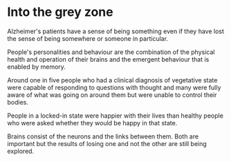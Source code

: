 
# Into the grey zone

Alzheimer's patients have a sense of being something even if they have lost the sense of being somewhere or someone in particular.

People's personalities and behaviour are the combination of the physical health and operation of their brains and the emergent behaviour that is enabled by memory.

Around one in five people who had a clinical diagnosis of vegetative state were capable of responding to questions with thought and many were fully aware of what was going on around them but were unable to control their bodies.

People in a locked-in state were happier with their lives than healthy people who were asked whether they would be happy in that state.

Brains consist of the neurons and the links between them. Both are important but the results of losing one and not the other are still being explored.

